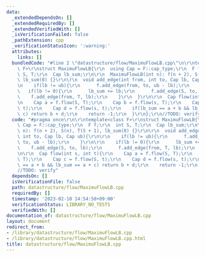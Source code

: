 ```yaml
---
data:
  _extendedDependsOn: []
  _extendedRequiredBy: []
  _extendedVerifiedWith: []
  _isVerificationFailed: false
  _pathExtension: cpp
  _verificationStatusIcon: ':warning:'
  attributes:
    links: []
  bundledCode: "#line 2 \"datastructure/flow/MaximuFlowLB.cpp\"\n\r\ntemplate<class\
    \ F>\r\nstruct MaximuFlowLB{\r\n  using Cap = F::cap_type;\r\n  F f;\r\n  int\
    \ S, T;\r\n  Cap lb_sum;\r\n\r\n  MaximuFlowLB(int n): f(n + 2), S(n), T(S + 1),\
    \ lb_sum(0) {}\r\n\r\n  void add_edge(int from, int to, Cap lb, Cap ub){\r\n\r\
    \n    if(lb != ub){\r\n      f.add_edge(from, to, ub - lb);\r\n    }\r\n\r\n \
    \   if(lb != 0){\r\n      lb_sum += lb;\r\n      f.add_edge(S, to, lb);\r\n  \
    \    f.add_edge(from, T, lb);\r\n    }\r\n  }\r\n\r\n  Cap flow(int s, int t){\r\
    \n    Cap a = f.flow(S, T);\r\n    Cap b = f.flow(s, T);\r\n    Cap c = f.flow(S,\
    \ t);\r\n    Cap d = f.flow(s, t);\r\n    if(lb_sum == a + b && lb_sum == a +\
    \ c) return b + d;\r\n    return -1;\r\n  }\r\n};\r\n//TODO: verify\n"
  code: "#pragma once\r\n\r\ntemplate<class F>\r\nstruct MaximuFlowLB{\r\n  using\
    \ Cap = F::cap_type;\r\n  F f;\r\n  int S, T;\r\n  Cap lb_sum;\r\n\r\n  MaximuFlowLB(int\
    \ n): f(n + 2), S(n), T(S + 1), lb_sum(0) {}\r\n\r\n  void add_edge(int from,\
    \ int to, Cap lb, Cap ub){\r\n\r\n    if(lb != ub){\r\n      f.add_edge(from,\
    \ to, ub - lb);\r\n    }\r\n\r\n    if(lb != 0){\r\n      lb_sum += lb;\r\n  \
    \    f.add_edge(S, to, lb);\r\n      f.add_edge(from, T, lb);\r\n    }\r\n  }\r\
    \n\r\n  Cap flow(int s, int t){\r\n    Cap a = f.flow(S, T);\r\n    Cap b = f.flow(s,\
    \ T);\r\n    Cap c = f.flow(S, t);\r\n    Cap d = f.flow(s, t);\r\n    if(lb_sum\
    \ == a + b && lb_sum == a + c) return b + d;\r\n    return -1;\r\n  }\r\n};\r\n\
    //TODO: verify"
  dependsOn: []
  isVerificationFile: false
  path: datastructure/flow/MaximuFlowLB.cpp
  requiredBy: []
  timestamp: '2023-02-10 14:54:58+09:00'
  verificationStatus: LIBRARY_NO_TESTS
  verifiedWith: []
documentation_of: datastructure/flow/MaximuFlowLB.cpp
layout: document
redirect_from:
- /library/datastructure/flow/MaximuFlowLB.cpp
- /library/datastructure/flow/MaximuFlowLB.cpp.html
title: datastructure/flow/MaximuFlowLB.cpp
---
```

